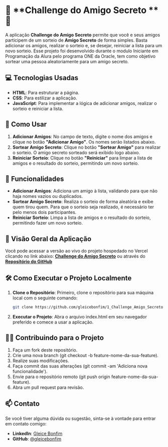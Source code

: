 # 🎉 **Challenge do Amigo Secreto ** 🎉

A aplicação **Challenge do Amigo Secreto** permite que você e seus amigos participem de um sorteio de **Amigo Secreto** de forma simples. 
Basta adicionar os amigos, realizar o sorteio e, se desejar, reiniciar a lista para um novo sorteio.
Esse projeto foi desenvolvido durante o modulo Iniciante em Programação da Alura pelo programa ONE da Oracle, tem como objetivo sortear uma pessoa aleatoriamente para um amigo secreto.

## 💻 **Tecnologias Usadas**

- **HTML**: Para estruturar a página.
- **CSS**: Para estilizar a aplicação.
- **JavaScript**: Para implementar a lógica de adicionar amigos, realizar o sorteio e reiniciar a lista.

## 🚀 **Como Usar**

1. **Adicionar Amigos**: No campo de texto, digite o nome dos amigos e clique no botão **"Adicionar Amigo"**. Os nomes serão listados abaixo.
2. **Sortear Amigo Secreto**: Clique no botão **"Sortear Amigo"** para realizar o sorteio. O amigo secreto sorteado será exibido logo abaixo.
3. **Reiniciar Sorteio**: Clique no botão **"Reiniciar"** para limpar a lista de amigos e o resultado do sorteio, permitindo um novo sorteio.

## 📝 **Funcionalidades**

- **Adicionar Amigos**: Adiciona um amigo à lista, validando para que não haja nomes vazios ou duplicados.
- **Sortear Amigo Secreto**: Realiza o sorteio de forma aleatória e exibe quem tirou quem. Para que o sorteio seja realizado, é necessário ter pelo menos dois participantes.
- **Reiniciar Sorteio**: Limpa a lista de amigos e o resultado do sorteio, permitindo fazer um novo sorteio.

## 📸 **Visão Geral da Aplicação**
Você pode acessar a versão ao vivo do projeto hospedado no Vercel clicando no link abaixo:
[**Challenge do Amigo Secreto**](https://1-challenge-amigo-secreto.vercel.app)
ou através do [**Reposítório do GitHub**](https://github.com/gleicebonfim/1_Challenge_Amigo_Secreto/tree/main)

## 🛠️ **Como Executar o Projeto Localmente**

1. **Clone o Repositório**:
   Primeiro, clone o repositório para sua máquina local com o seguinte comando:

   ```bash
   git clone https://github.com/gleicebonfim/1_Challenge_Amigo_Secreto

2. **Executar o Projeto**: Abra o arquivo index.html em seu navegador preferido e comece a usar a aplicação.

## 🧑‍💻 Contribuindo para o Projeto
1. Faça um fork deste repositório.
2. Crie uma nova branch (git checkout -b feature-nome-da-sua-feature).
3. Realize suas modificações.
4. Faça commit das suas alterações (git commit -am 'Adiciona nova funcionalidade').
5. Envie para o repositório remoto (git push origin feature-nome-da-sua-feature).
6. Abra um pull request para revisão.

## 📫 **Contato**
Se você tiver alguma dúvida ou sugestão, sinta-se à vontade para entrar em contato comigo:
- **LinkedIn**: [Gleice Bonfim](www.linkedin.com/in/gleice-bonfim-23174a62)
- **GitHub**: [@gleicebonfim](https://github.com/gleicebonfim)
